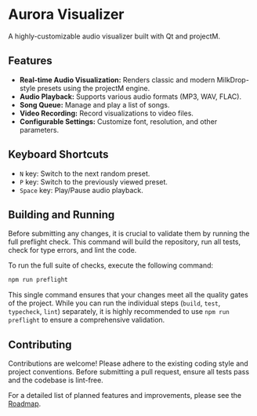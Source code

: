 # Aurora Visualizer

A highly-customizable audio visualizer built with Qt and projectM.

## Features

*   **Real-time Audio Visualization:** Renders classic and modern MilkDrop-style presets using the projectM engine.
*   **Audio Playback:** Supports various audio formats (MP3, WAV, FLAC).
*   **Song Queue:** Manage and play a list of songs.
*   **Video Recording:** Record visualizations to video files.
*   **Configurable Settings:** Customize font, resolution, and other parameters.

## Keyboard Shortcuts

*   `N` key: Switch to the next random preset.
*   `P` key: Switch to the previously viewed preset.
*   `Space` key: Play/Pause audio playback.

## Building and Running

Before submitting any changes, it is crucial to validate them by running the full preflight check. This command will build the repository, run all tests, check for type errors, and lint the code.

To run the full suite of checks, execute the following command:

```bash
npm run preflight
```

This single command ensures that your changes meet all the quality gates of the project. While you can run the individual steps (`build`, `test`, `typecheck`, `lint`) separately, it is highly recommended to use `npm run preflight` to ensure a comprehensive validation.

## Contributing

Contributions are welcome! Please adhere to the existing coding style and project conventions. Before submitting a pull request, ensure all tests pass and the codebase is lint-free.

For a detailed list of planned features and improvements, please see the [Roadmap](roadmap.md).
